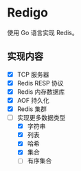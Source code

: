 # Redigo

使用 Go 语言实现 Redis。

## 实现内容

- [x] TCP 服务器
- [x] Redis RESP 协议
- [x] Redis 内存数据库
- [x] AOF 持久化
- [x] Redis 集群
- [ ] 实现更多数据类型
  - [x] 字符串
  - [x] 列表
  - [x] 哈希
  - [x] 集合
  - [ ] 有序集合
